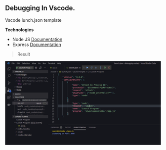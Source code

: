 ## Debugging In Vscode.

Vscode lunch.json template

**Technologies**

-   Node JS [Documentation](https://nodejs.org/en/docs/)
-   Express [Documentation](https://www.npmjs.com/package/express)

> Result

<img src="src/turtlepics/testing-vscode.png">
